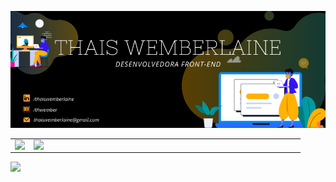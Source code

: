![capa github](https://github.com/ThWember/ThWember/blob/main/Capa-github.png) 


<center>
  <table>
    <tr>
        <td><img align="left" src="https://github-readme-stats.vercel.app/api/top-langs/?username=ThWember&layout=compact&theme=great-gatsby"/></td>
        <td><img width="420px" align="left" src="https://github-readme-stats.vercel.app/api?username=ThWember&hide=stars&count_private=true&show_icons=true?&theme=great-gatsby"/></td>
    </tr>   
  </table>
</center>  

![](https://komarev.com/ghpvc/?username=ThWember&color=blue&style=flat)
